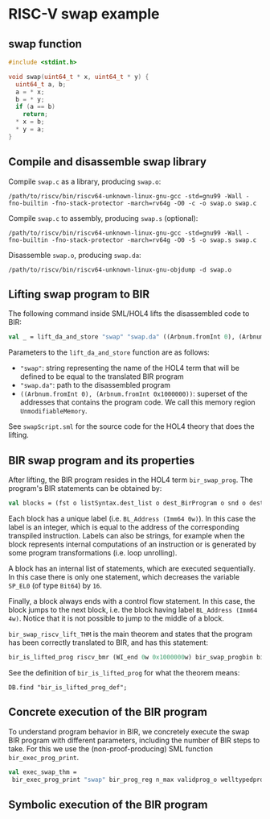 # RISC-V swap example

## swap function

```c
#include <stdint.h>

void swap(uint64_t * x, uint64_t * y) {
  uint64_t a, b;
  a = * x;
  b = * y;
  if (a == b)
    return;
  * x = b;
  * y = a;
}
```

## Compile and disassemble swap library

Compile `swap.c` as a library, producing `swap.o`:

```shell
/path/to/riscv/bin/riscv64-unknown-linux-gnu-gcc -std=gnu99 -Wall -fno-builtin -fno-stack-protector -march=rv64g -O0 -c -o swap.o swap.c
```

Compile `swap.c` to assembly, producing `swap.s` (optional):
```shell
/path/to/riscv/bin/riscv64-unknown-linux-gnu-gcc -std=gnu99 -Wall -fno-builtin -fno-stack-protector -march=rv64g -O0 -S -o swap.s swap.c
```

Disassemble `swap.o`, producing `swap.da`:
```shell
/path/to/riscv/bin/riscv64-unknown-linux-gnu-objdump -d swap.o
```

## Lifting swap program to BIR

The following command inside SML/HOL4 lifts the disassembled code to BIR:

```sml
val _ = lift_da_and_store "swap" "swap.da" ((Arbnum.fromInt 0), (Arbnum.fromInt 0x1000000));
```

Parameters to the `lift_da_and_store` function are as follows:

- `"swap"`: string representing the name of the HOL4 term that will be
 defined to be equal to the translated BIR program
- `"swap.da"`: path to the disassembled program
- `((Arbnum.fromInt 0), (Arbnum.fromInt 0x1000000))`: superset of the
  addresses that contains the program code. We call this memory region
  `UnmodifiableMemory`.

See `swapScript.sml` for the source code for the HOL4 theory that does the lifting.

## BIR swap program and its properties

After lifting, the BIR program resides in the HOL4 term `bir_swap_prog`.
The program's BIR statements can be obtained by:

```sml
val blocks = (fst o listSyntax.dest_list o dest_BirProgram o snd o dest_eq o concl o EVAL) ``bir_swap_prog``;
```

Each block has a unique label (i.e. `BL_Address (Imm64 0w)`). In this
case the label is an integer, which is equal to the address of the
corresponding transpiled instruction. Labels can also be strings, for
example when the block represents internal computations of an
instruction or is generated by some program transformations (i.e. loop
unrolling).

A block has an internal list of statements, which are executed
sequentially. In this case there is only one statement, which decreases
the variable `SP_EL0` (of type `Bit64`) by `16`.

Finally, a block always ends with a control flow statement. In this
case, the block jumps to the next block, i.e. the block having label
`BL_Address (Imm64 4w)`. Notice that it is not possible to jump to the
middle of a block. 

`bir_swap_riscv_lift_THM` is the main theorem and states that the
program has been correctly translated to BIR, and has this statement:
```sml
bir_is_lifted_prog riscv_bmr (WI_end 0w 0x1000000w) bir_swap_progbin bir_swap_prog
```

See the definition of `bir_is_lifted_prog` for what the theorem means:
```
DB.find "bir_is_lifted_prog_def";
```

## Concrete execution of the BIR program

To understand program behavior in BIR, we concretely execute the swap BIR program with
different parameters, including the number of BIR steps to take. For this we use the
(non-proof-producing) SML function `bir_exec_prog_print`.

```sml
val exec_swap_thm =
 bir_exec_prog_print "swap" bir_prog_reg n_max validprog_o welltypedprog_o state_o;
```

## Symbolic execution of the BIR program

